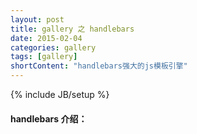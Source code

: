 ```yaml
---
layout: post
title: gallery 之 handlebars
date: 2015-02-04
categories: gallery
tags: [gallery]
shortContent: "handlebars强大的js模板引擎"
---
```

{% include JB/setup %}

#### handlebars 介绍：
